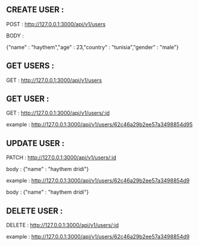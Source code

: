 ## CREATE USER :

POST : http://127.0.0.1:3000/api/v1/users

BODY :

{"name" : "haythem","age" : 23,"country" : "tunisia","gender" : "male"}

## GET USERS :

GET : http://127.0.0.1:3000/api/v1/users

## GET USER :

GET : http://127.0.0.1:3000/api/v1/users/:id

example : http://127.0.0.1:3000/api/v1/users/62c46a29b2ee57a3498854d95

## UPDATE USER :

PATCH : http://127.0.0.1:3000/api/v1/users/:id

body : {"name" : "haythem dridi"}

example : http://127.0.0.1:3000/api/v1/users/62c46a29b2ee57a3498854d9

body : {"name" : "haythem dridi"}

## DELETE USER :

DELETE : http://127.0.0.1:3000/api/v1/users/:id

example : http://127.0.0.1:3000/api/v1/users/62c46a29b2ee57a3498854d9
